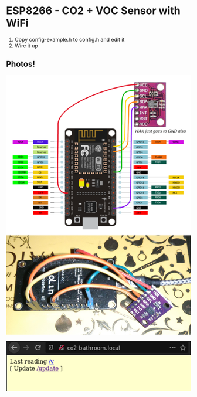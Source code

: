# ESP8266 - CO2 + VOC Sensor with WiFi

1. Copy config-example.h to config.h and edit it
2. Wire it up

## Photos!

![Dusty photo](res/schematic.png)
![Hookup Diagram](res/hookup-real.jpg)

![Web hit](res/ss-http.png)
